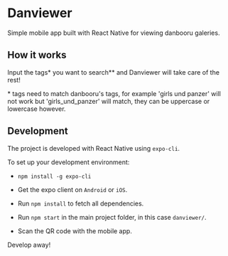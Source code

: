 # Danviewer

Simple mobile app built with React Native for viewing danbooru galeries.

## How it works

Input the tags* you want to search** and Danviewer will take care of the rest!

\* tags need to match danbooru's tags, for example 'girls und panzer' will not work but 'girls_und_panzer' will match, they can be uppercase or lowercase however.

## Development

The project is developed with React Native using `expo-cli`.

To set up your development environment:

* `npm install -g expo-cli`

* Get the expo client on `Android` or `iOS`.

* Run `npm install` to fetch all dependencies.

* Run `npm start` in the main project folder, in this case `danviewer/`.

* Scan the QR code with the mobile app.

Develop away!

